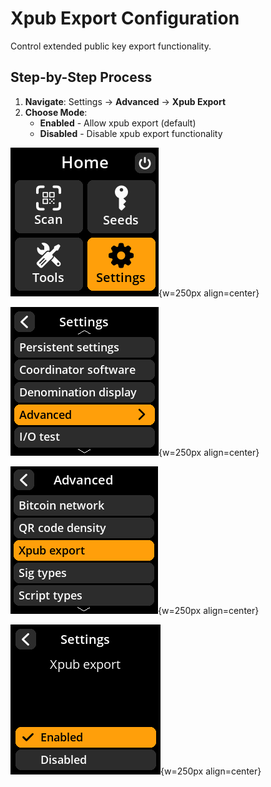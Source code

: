 # Xpub Export Configuration

Control extended public key export functionality.

## Step-by-Step Process

1. **Navigate**: Settings → **Advanced** → **Xpub Export**
2. **Choose Mode**:
   - **Enabled** - Allow xpub export (default)
   - **Disabled** - Disable xpub export functionality

![Settings selection menu](images/HomeScreenSettingsSelectView_dc_as_en.png){w=250px align=center}

![Advanced selection menu](images/SettingsMainMenuAdvancedSelectView_dc_as_en.png){w=250px align=center}

![XPub export selection menu](images/XPubExportSelectView_dc_as_en.png){w=250px align=center}

![Xpub export configuration](images/SettingsEntryUpdateSelectionView_xpub_export_dc_as_en.png){w=250px align=center}
